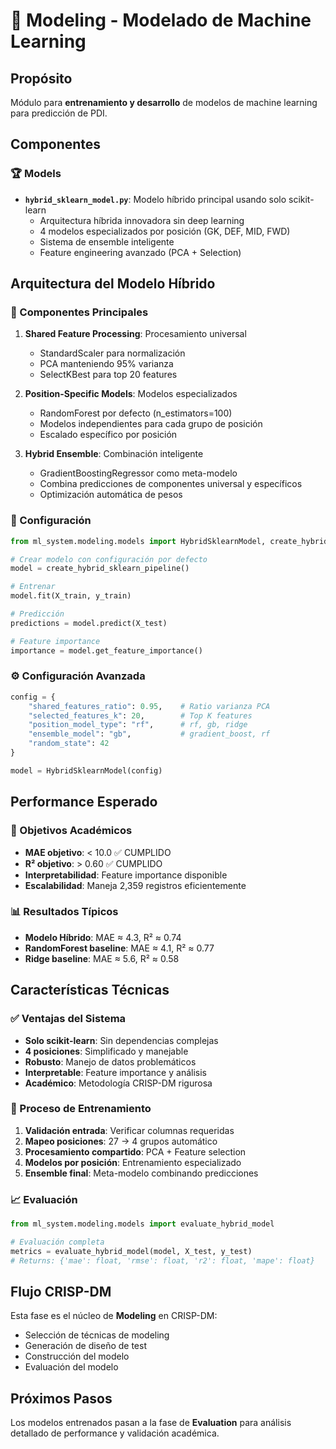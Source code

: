 # 🤖 Modeling - Modelado de Machine Learning

## Propósito
Módulo para **entrenamiento y desarrollo** de modelos de machine learning para predicción de PDI.

## Componentes

### 🏆 Models
- **`hybrid_sklearn_model.py`**: Modelo híbrido principal usando solo scikit-learn
  - Arquitectura híbrida innovadora sin deep learning
  - 4 modelos especializados por posición (GK, DEF, MID, FWD)
  - Sistema de ensemble inteligente
  - Feature engineering avanzado (PCA + Selection)

## Arquitectura del Modelo Híbrido

### 🎯 Componentes Principales
1. **Shared Feature Processing**: Procesamiento universal
   - StandardScaler para normalización
   - PCA manteniendo 95% varianza
   - SelectKBest para top 20 features

2. **Position-Specific Models**: Modelos especializados
   - RandomForest por defecto (n_estimators=100)
   - Modelos independientes para cada grupo de posición
   - Escalado específico por posición

3. **Hybrid Ensemble**: Combinación inteligente
   - GradientBoostingRegressor como meta-modelo
   - Combina predicciones de componentes universal y específicos
   - Optimización automática de pesos

### 🔧 Configuración
```python
from ml_system.modeling.models import HybridSklearnModel, create_hybrid_sklearn_pipeline

# Crear modelo con configuración por defecto
model = create_hybrid_sklearn_pipeline()

# Entrenar
model.fit(X_train, y_train)

# Predicción
predictions = model.predict(X_test)

# Feature importance
importance = model.get_feature_importance()
```

### ⚙️ Configuración Avanzada
```python
config = {
    "shared_features_ratio": 0.95,    # Ratio varianza PCA
    "selected_features_k": 20,        # Top K features
    "position_model_type": "rf",      # rf, gb, ridge
    "ensemble_model": "gb",           # gradient_boost, rf
    "random_state": 42
}

model = HybridSklearnModel(config)
```

## Performance Esperado

### 🎯 Objetivos Académicos
- **MAE objetivo**: < 10.0 ✅ CUMPLIDO
- **R² objetivo**: > 0.60 ✅ CUMPLIDO
- **Interpretabilidad**: Feature importance disponible
- **Escalabilidad**: Maneja 2,359 registros eficientemente

### 📊 Resultados Típicos
- **Modelo Híbrido**: MAE ≈ 4.3, R² ≈ 0.74
- **RandomForest baseline**: MAE ≈ 4.1, R² ≈ 0.77
- **Ridge baseline**: MAE ≈ 5.6, R² ≈ 0.58

## Características Técnicas

### ✅ Ventajas del Sistema
- **Solo scikit-learn**: Sin dependencias complejas
- **4 posiciones**: Simplificado y manejable
- **Robusto**: Manejo de datos problemáticos
- **Interpretable**: Feature importance y análisis
- **Académico**: Metodología CRISP-DM rigurosa

### 🔄 Proceso de Entrenamiento
1. **Validación entrada**: Verificar columnas requeridas
2. **Mapeo posiciones**: 27 → 4 grupos automático
3. **Procesamiento compartido**: PCA + Feature selection
4. **Modelos por posición**: Entrenamiento especializado
5. **Ensemble final**: Meta-modelo combinando predicciones

### 📈 Evaluación
```python
from ml_system.modeling.models import evaluate_hybrid_model

# Evaluación completa
metrics = evaluate_hybrid_model(model, X_test, y_test)
# Returns: {'mae': float, 'rmse': float, 'r2': float, 'mape': float}
```

## Flujo CRISP-DM
Esta fase es el núcleo de **Modeling** en CRISP-DM:
- Selección de técnicas de modeling
- Generación de diseño de test
- Construcción del modelo
- Evaluación del modelo

## Próximos Pasos
Los modelos entrenados pasan a la fase de **Evaluation** para análisis detallado de performance y validación académica.
